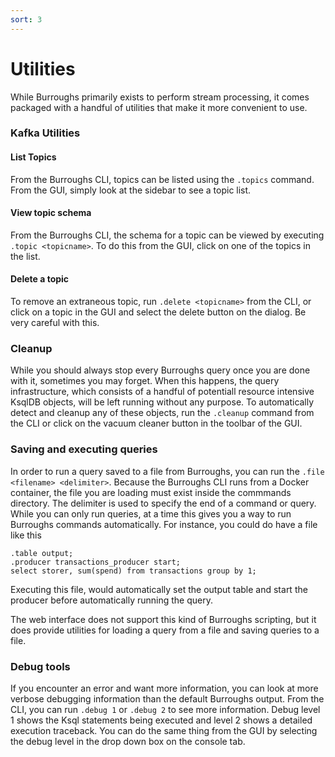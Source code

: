 ```yaml
---
sort: 3
---
```


# Utilities

While Burroughs primarily exists to perform stream processing, it comes packaged with a handful of utilities that make it more convenient to use.

### Kafka Utilities
#### List Topics
From the Burroughs CLI, topics can be listed using the `.topics` command. From the GUI, simply look at the sidebar to see a topic list.

#### View topic schema
From the Burroughs CLI, the schema for a topic can be viewed by executing `.topic <topicname>`. To do this from the GUI, click on one of the topics in the list.

#### Delete a topic
To remove an extraneous topic, run `.delete <topicname>` from the CLI, or click on a topic in the GUI and select the delete button on the dialog. Be very careful with this.


### Cleanup
While you should always stop every Burroughs query once you are done with it, sometimes you may forget. When this happens, the query infrastructure, which consists of a handful of potentiall resource intensive KsqlDB objects, will be left running without any purpose. To automatically detect and cleanup any of these objects, run the `.cleanup` command from the CLI or click on the vacuum cleaner button in the toolbar of the GUI.

### Saving and executing queries
In order to run a query saved to a file from Burroughs, you can run the `.file <filename> <delimiter>`. Because the Burroughs CLI runs from a Docker container, the file you are loading must exist inside the commmands directory. The delimiter is used to specify the end of a command or query. While you can only run queries, at a time this gives you a way to run Burroughs commands automatically. For instance, you could do have a file like this

```
.table output;
.producer transactions_producer start;
select storer, sum(spend) from transactions group by 1;
```

Executing this file, would automatically set the output table and start the producer before automatically running the query.

The web interface does not support this kind of Burroughs scripting, but it does provide utilities for loading a query from a file and saving queries to a file.

### Debug tools
If you encounter an error and want more information, you can look at more verbose debugging information than the default Burroughs output. From the CLI, you can run `.debug 1` or `.debug 2` to see more information. Debug level 1 shows the Ksql statements being executed and level 2 shows a detailed execution traceback. You can do the same thing from the GUI by selecting the debug level in the drop down box on the console tab. 